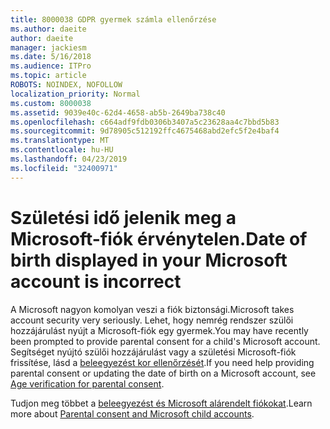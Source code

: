 ```yaml
---
title: 8000038 GDPR gyermek számla ellenőrzése
ms.author: daeite
author: daeite
manager: jackiesm
ms.date: 5/16/2018
ms.audience: ITPro
ms.topic: article
ROBOTS: NOINDEX, NOFOLLOW
localization_priority: Normal
ms.custom: 8000038
ms.assetid: 9039e40c-62d4-4658-ab5b-2649ba738c40
ms.openlocfilehash: c664adf9fdb0306b3407a5c23628aa4c7bbd5b83
ms.sourcegitcommit: 9d78905c512192ffc4675468abd2efc5f2e4baf4
ms.translationtype: MT
ms.contentlocale: hu-HU
ms.lasthandoff: 04/23/2019
ms.locfileid: "32400971"
---
```

# <a name="date-of-birth-displayed-in-your-microsoft-account-is-incorrect"></a><span data-ttu-id="93d68-102">Születési idő jelenik meg a Microsoft-fiók érvénytelen.</span><span class="sxs-lookup"><span data-stu-id="93d68-102">Date of birth displayed in your Microsoft account is incorrect</span></span>

<span data-ttu-id="93d68-103">A Microsoft nagyon komolyan veszi a fiók biztonsági.</span><span class="sxs-lookup"><span data-stu-id="93d68-103">Microsoft takes account security very seriously.</span></span> <span data-ttu-id="93d68-104">Lehet, hogy nemrég rendszer szülői hozzájárulást nyújt a Microsoft-fiók egy gyermek.</span><span class="sxs-lookup"><span data-stu-id="93d68-104">You may have recently been prompted to provide parental consent for a child's Microsoft account.</span></span> <span data-ttu-id="93d68-105">Segítséget nyújtó szülői hozzájárulást vagy a születési Microsoft-fiók frissítése, lásd a [beleegyezést kor ellenőrzését](https://go.microsoft.com/fwlink/p/?linkid=874364).</span><span class="sxs-lookup"><span data-stu-id="93d68-105">If you need help providing parental consent or updating the date of birth on a Microsoft account, see [Age verification for parental consent](https://go.microsoft.com/fwlink/p/?linkid=874364).</span></span>
  
<span data-ttu-id="93d68-106">Tudjon meg többet a [beleegyezést és Microsoft alárendelt fiókokat](https://go.microsoft.com/fwlink/p/?linkid=874365).</span><span class="sxs-lookup"><span data-stu-id="93d68-106">Learn more about [Parental consent and Microsoft child accounts](https://go.microsoft.com/fwlink/p/?linkid=874365).</span></span>
  

